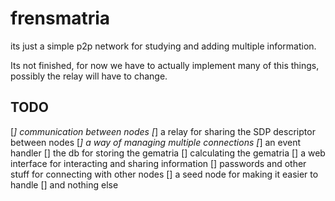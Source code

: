 # frensmatria
its just a simple p2p network for studying and adding multiple information.

Its not finished, for now we have to actually implement many of this things, possibly the relay will have to change.

## TODO

[*] communication between nodes
[*] a relay for sharing the SDP descriptor between nodes
[*] a way of managing multiple connections
[*] an event handler
[] the db for storing the gematria
[] calculating the gematria
[] a web interface for interacting and sharing information
[] passwords and other stuff for connecting with other nodes
[] a seed node for making it easier to handle
[] and nothing else


